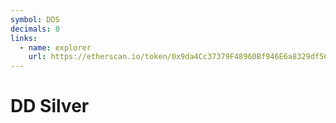 ```yaml
---
symbol: DDS
decimals: 0
links:
  - name: explorer
    url: https://etherscan.io/token/0x9da4Cc37379F48960Bf946E6a8329df5C2dC2bC8
---
```


# DD Silver
